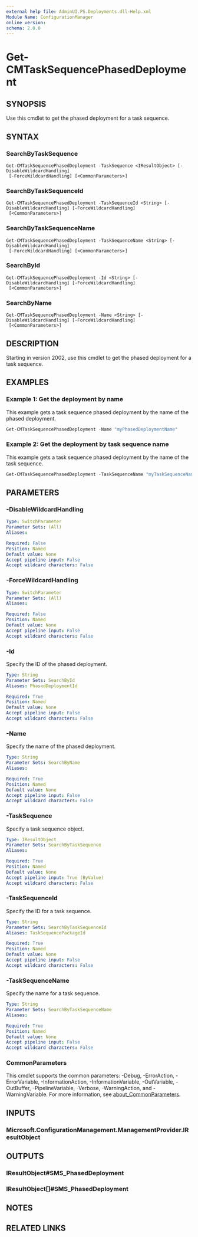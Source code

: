 ```yaml
---
external help file: AdminUI.PS.Deployments.dll-Help.xml
Module Name: ConfigurationManager
online version:
schema: 2.0.0
---
```


# Get-CMTaskSequencePhasedDeployment

## SYNOPSIS

Use this cmdlet to get the phased deployment for a task sequence.

## SYNTAX

### SearchByTaskSequence
```
Get-CMTaskSequencePhasedDeployment -TaskSequence <IResultObject> [-DisableWildcardHandling]
 [-ForceWildcardHandling] [<CommonParameters>]
```

### SearchByTaskSequenceId
```
Get-CMTaskSequencePhasedDeployment -TaskSequenceId <String> [-DisableWildcardHandling] [-ForceWildcardHandling]
 [<CommonParameters>]
```

### SearchByTaskSequenceName
```
Get-CMTaskSequencePhasedDeployment -TaskSequenceName <String> [-DisableWildcardHandling]
 [-ForceWildcardHandling] [<CommonParameters>]
```

### SearchById
```
Get-CMTaskSequencePhasedDeployment -Id <String> [-DisableWildcardHandling] [-ForceWildcardHandling]
 [<CommonParameters>]
```

### SearchByName
```
Get-CMTaskSequencePhasedDeployment -Name <String> [-DisableWildcardHandling] [-ForceWildcardHandling]
 [<CommonParameters>]
```

## DESCRIPTION

Starting in version 2002, use this cmdlet to get the phased deployment for a task sequence.

## EXAMPLES

### Example 1: Get the deployment by name

This example gets a task sequence phased deployment by the name of the phased deployment.

```powershell
Get-CMTaskSequencePhasedDeployment -Name "myPhasedDeploymentName"
```

### Example 2: Get the deployment by task sequence name

This example gets a task sequence phased deployment by the name of the task sequence.

```powershell
Get-CMTaskSequencePhasedDeployment -TaskSequenceName "myTaskSequenceName"
```

## PARAMETERS

### -DisableWildcardHandling

```yaml
Type: SwitchParameter
Parameter Sets: (All)
Aliases:

Required: False
Position: Named
Default value: None
Accept pipeline input: False
Accept wildcard characters: False
```

### -ForceWildcardHandling

```yaml
Type: SwitchParameter
Parameter Sets: (All)
Aliases:

Required: False
Position: Named
Default value: None
Accept pipeline input: False
Accept wildcard characters: False
```

### -Id

Specify the ID of the phased deployment.

```yaml
Type: String
Parameter Sets: SearchById
Aliases: PhasedDeploymentId

Required: True
Position: Named
Default value: None
Accept pipeline input: False
Accept wildcard characters: False
```

### -Name

Specify the name of the phased deployment.

```yaml
Type: String
Parameter Sets: SearchByName
Aliases:

Required: True
Position: Named
Default value: None
Accept pipeline input: False
Accept wildcard characters: False
```

### -TaskSequence

Specify a task sequence object.

```yaml
Type: IResultObject
Parameter Sets: SearchByTaskSequence
Aliases:

Required: True
Position: Named
Default value: None
Accept pipeline input: True (ByValue)
Accept wildcard characters: False
```

### -TaskSequenceId

Specify the ID for a task sequence.

```yaml
Type: String
Parameter Sets: SearchByTaskSequenceId
Aliases: TaskSequencePackageId

Required: True
Position: Named
Default value: None
Accept pipeline input: False
Accept wildcard characters: False
```

### -TaskSequenceName

Specify the name for a task sequence.

```yaml
Type: String
Parameter Sets: SearchByTaskSequenceName
Aliases:

Required: True
Position: Named
Default value: None
Accept pipeline input: False
Accept wildcard characters: False
```

### CommonParameters

This cmdlet supports the common parameters: -Debug, -ErrorAction, -ErrorVariable, -InformationAction, -InformationVariable, -OutVariable, -OutBuffer, -PipelineVariable, -Verbose, -WarningAction, and -WarningVariable. For more information, see [about_CommonParameters](https://docs.microsoft.com/powershell/module/microsoft.powershell.core/about/about_commonparameters?view=powershell-7).

## INPUTS

### Microsoft.ConfigurationManagement.ManagementProvider.IResultObject

## OUTPUTS

### IResultObject#SMS_PhasedDeployment

### IResultObject[]#SMS_PhasedDeployment

## NOTES

## RELATED LINKS
